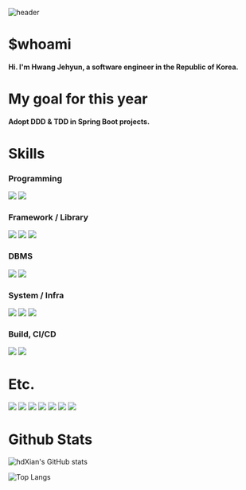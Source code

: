 <!-- Header -->
![header](https://capsule-render.vercel.app/api?type=transparent&height=200&text=Good%20to%20see%20you!&fontColor=8A4FFF)

<!-- Body -->
# $whoami
#### Hi. I'm Hwang Jehyun, a software engineer in the Republic of Korea.

# My goal for this year
#### Adopt DDD & TDD in Spring Boot projects.

###

# Skills
### Programming
<!-- java -->
<img src="https://img.shields.io/badge/java-000000?style=flat-square&logo=openjdk&logoColor=white">
<img src="https://img.shields.io/badge/c++-00599C?style=flat-square&logo=c%2B%2B&logoColor=white">

### Framework / Library
<!-- spring boot -->
<img src="https://img.shields.io/badge/spring%20boot-6DB33F?style=flat-square&logo=springboot&logoColor=white">
<!-- spring -->
<img src="https://img.shields.io/badge/JPA-59666C?style=flat-square&logo=hibernate&logoColor=white">
<!-- QueryDsl -->
<img src="https://img.shields.io/badge/Querydsl-0769AD?style=flat-square&logo=springs&logoColor=white">

### DBMS
<!-- mysql -->
<img src="https://img.shields.io/badge/MySQL-4479A1?style=flat-square&logo=mysql&logoColor=white">
<!-- oracle db -->
<img src="https://img.shields.io/badge/Oracle%20Database-F80000?style=flat-square&logo=oracle&logoColor=white">


### System / Infra
<!-- RHEL -->
<img src="https://img.shields.io/badge/RHEL-EE0000?style=flat-square&logo=redhat&logoColor=black">
<!-- Ubuntu -->
<img src="https://img.shields.io/badge/Ubuntu-E95420?style=flat-square&logo=ubuntu&logoColor=black">
<!-- AWS EC2 -->
<img src="https://img.shields.io/badge/AWS%20EC2-232F3E?style=flat-square&logo=aws&logoColor=white">

### Build, CI/CD
<!-- gradle -->
<img src="https://img.shields.io/badge/Gradle-02303A?style=flat-square&logo=gradle&logoColor=black">
<!-- github -->
<img src="https://img.shields.io/badge/Github-181717?style=flat-square&logo=github&logoColor=black">

### 

# Etc.
<!-- HTML5 -->
<img src="https://img.shields.io/badge/HTML5-E34F26?style=flat-square&logo=HTML5&logoColor=white"/>
<!-- css3 -->
<img src="https://img.shields.io/badge/CSS3-1572B6?style=flat-square&logo=CSS3&logoColor=white"/>
<!-- js -->
<img src="https://img.shields.io/badge/JavaScript-F7DF1E?style=flat-square&logo=JavaScript&logoColor=white"/>

<!-- python -->
<img src="https://img.shields.io/badge/python-3776AB?style=flat-square&logo=python&logoColor=white">
<!-- fastapi -->
<img src="https://img.shields.io/badge/FastAPI-3776AB?style=flat-square&logo=fastapi&logoColor=white">
<!-- nodejs -->
<img src="https://img.shields.io/badge/node.js-5FA04E?style=flat-square&logo=Node.js&logoColor=white">

<!-- docker -->
<img src="https://img.shields.io/badge/Docker-2496ED?style=flat-square&logo=docker&logoColor=white">



###

# Github Stats
![hdXian's GitHub stats](https://github-readme-stats.vercel.app/api?username=hdXian&show_icons=true&hide=contribs,stars)

![Top Langs](https://github-readme-stats.vercel.app/api/top-langs/?username=hdXian&hide=html,css)

<!--
**hdXian/hdXian** is a ✨ _special_ ✨ repository because its `README.md` (this file) appears on your GitHub profile.

Here are some ideas to get you started:

- 🔭 I’m currently working on ...
- 🌱 I’m currently learning ...
- 👯 I’m looking to collaborate on ...
- 🤔 I’m looking for help with ...
- 💬 Ask me about ...
- 📫 How to reach me: ...
- 😄 Pronouns: ...
- ⚡ Fun fact: ...
-->
